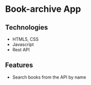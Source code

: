 # Book-archive App

## Technologies

- HTML5, CSS
- Javascript
- Rest API

## Features

- Search books from the API by name
